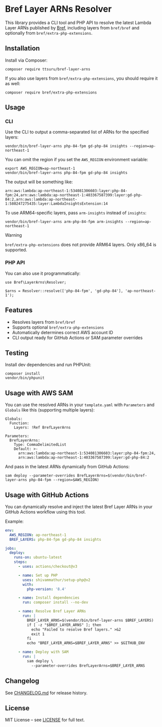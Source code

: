 # Bref Layer ARNs Resolver

This library provides a CLI tool and PHP API to resolve the latest Lambda Layer ARNs published by [Bref](https://bref.sh), including layers from `bref/bref` and optionally from `bref/extra-php-extensions`.

## Installation

Install via Composer:

```
composer require ttsuru/bref-layer-arns
```

If you also use layers from `bref/extra-php-extensions`, you should require it as well:

```
composer require bref/extra-php-extensions
```

## Usage

### CLI

Use the CLI to output a comma-separated list of ARNs for the specified layers:

```
vendor/bin/bref-layer-arns php-84-fpm gd-php-84 insights --region=ap-northeast-1
```

You can omit the region if you set the `AWS_REGION` environment variable:

```
export AWS_REGION=ap-northeast-1
vendor/bin/bref-layer-arns php-84-fpm gd-php-84 insights
```

The output will be something like:

```
arn:aws:lambda:ap-northeast-1:534081306603:layer:php-84-fpm:24,arn:aws:lambda:ap-northeast-1:403367587399:layer:gd-php-84:2,arn:aws:lambda:ap-northeast-1:580247275435:layer:LambdaInsightsExtension:14
```


To use ARM64-specific layers, pass `arm-insights` instead of `insights`:

```
vendor/bin/bref-layer-arns arm-php-84-fpm arm-insights --region=ap-northeast-1
```

> [!WARNING]
> `bref/extra-php-extensions` does not provide ARM64 layers. Only x86_64 is supported.

### PHP API

You can also use it programmatically:

```
use Bref\LayerArns\Resolver;

$arns = Resolver::resolve(['php-84-fpm', 'gd-php-84'], 'ap-northeast-1');
```

## Features

- Resolves layers from `bref/bref`
- Supports optional `bref/extra-php-extensions`
- Automatically determines correct AWS account ID
- CLI output ready for GitHub Actions or SAM parameter overrides

## Testing

Install dev dependencies and run PHPUnit:

```
composer install
vendor/bin/phpunit
```

## Usage with AWS SAM


You can use the resolved ARNs in your `template.yaml` with `Parameters` and `Globals` like this (supporting multiple layers):

```
Globals:
  Function:
    Layers: !Ref BrefLayerArns

Parameters:
  BrefLayerArns:
    Type: CommaDelimitedList
    Default: >-
      arn:aws:lambda:ap-northeast-1:534081306603:layer:php-84-fpm:24,
      arn:aws:lambda:ap-northeast-1:403367587399:layer:gd-php-84:2
```

And pass in the latest ARNs dynamically from GitHub Actions:

```
sam deploy --parameter-overrides BrefLayerArns=$(vendor/bin/bref-layer-arns php-84-fpm --region=$AWS_REGION)
```

## Usage with GitHub Actions

You can dynamically resolve and inject the latest Bref Layer ARNs in your GitHub Actions workflow using this tool.

Example:

```yaml
env:
  AWS_REGION: ap-northeast-1
  BREF_LAYERS: php-84-fpm gd-php-84 insights

jobs:
  deploy:
    runs-on: ubuntu-latest
    steps:
      - uses: actions/checkout@v3

      - name: Set up PHP
        uses: shivammathur/setup-php@v2
        with:
          php-version: '8.4'

      - name: Install dependencies
        run: composer install --no-dev

      - name: Resolve Bref Layer ARNs
        run: |
          BREF_LAYER_ARNS=$(vendor/bin/bref-layer-arns $BREF_LAYERS)
          if [ -z "$BREF_LAYER_ARNS" ]; then
            echo "Failed to resolve Bref layers." >&2
            exit 1
          fi
          echo "BREF_LAYER_ARNS=$BREF_LAYER_ARNS" >> $GITHUB_ENV

      - name: Deploy with SAM
        run: |
          sam deploy \
            --parameter-overrides BrefLayerArns=$BREF_LAYER_ARNS
```

## Changelog

See [CHANGELOG.md](CHANGELOG.md) for release history.

## License

MIT License – see [LICENSE](LICENSE) for full text.
